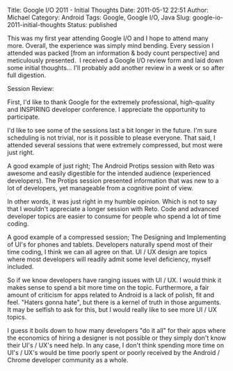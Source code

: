 Title: Google I/O 2011 - Initial Thoughts
Date: 2011-05-12 22:51
Author: Michael
Category: Android
Tags: Google, Google I/O, Java
Slug: google-io-2011-initial-thoughts
Status: published

This was my first year attending Google I/O and I hope to attend many
more. Overall, the experience was simply mind bending. Every session I
attended was packed [from an information & body count perspective] and
meticulously presented.  I received a Google I/O review form and laid
down some initial thoughts... I'll probably add another review in a week
or so after full digestion.

Session Review:

First, I'd like to thank Google for the extremely professional,
high-quality and INSPIRING developer conference. I appreciate the
opportunity to participate.

I'd like to see some of the sessions last a bit longer in the future.
I'm sure scheduling is not trivial, nor is it possible to please
everyone. That said, I attended several sessions that were extremely
compressed, but most were just right.

A good example of just right; The Android Protips session with Reto was
awesome and easily digestible for the intended audience (experienced
developers). The Protips session presented information that was new to a
lot of developers, yet manageable from a cognitive point of view.

In other words, it was just right in my humble opinion. Which is not to
say that I wouldn't appreciate a longer session with Reto. Code and
advanced developer topics are easier to consume for people who spend a
lot of time coding.

A good example of a compressed session; The Designing and Implementing
of UI's for phones and tablets. Developers naturally spend most of their
time coding, I think we can all agree on that. UI / UX design are topics
where most developers will readily admit some level deficiency, myself
included.

So if we know developers have ranging issues with UI / UX. I would think
it makes sense to spend a bit more time on the topic. Furthermore, a
fair amount of criticism for apps related to Android is a lack of
polish, fit and feel. "Haters gonna hate", but there is a kernel of
truth in those arguments. It may be selfish to ask for this, but I would
really like to see more UI / UX topics.

I guess it boils down to how many developers "do it all" for their apps
where the economics of hiring a designer is not possible or they simply
don't know their UI's / UX's need help. In any case, I don't think
spending more time on UI's / UX's would be time poorly spent or poorly
received by the Android / Chrome developer community as a whole.
